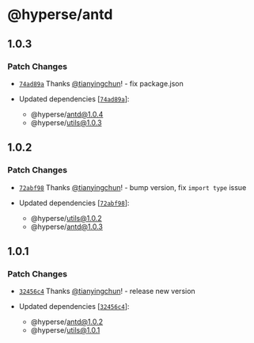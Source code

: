 # @hyperse/antd

## 1.0.3

### Patch Changes

- [`74ad89a`](https://github.com/hyperse-io/antd/commit/74ad89a6c1ed47868bcd8985c89319ee8ba9d8c7) Thanks [@tianyingchun](https://github.com/tianyingchun)! - fix package.json

- Updated dependencies [[`74ad89a`](https://github.com/hyperse-io/antd/commit/74ad89a6c1ed47868bcd8985c89319ee8ba9d8c7)]:
  - @hyperse/antd@1.0.4
  - @hyperse/utils@1.0.3

## 1.0.2

### Patch Changes

- [`72abf98`](https://github.com/hyperse-io/antd/commit/72abf98056ce6fc8663af44efda08367df10f6d5) Thanks [@tianyingchun](https://github.com/tianyingchun)! - bump version, fix `import type` issue

- Updated dependencies [[`72abf98`](https://github.com/hyperse-io/antd/commit/72abf98056ce6fc8663af44efda08367df10f6d5)]:
  - @hyperse/utils@1.0.2
  - @hyperse/antd@1.0.3

## 1.0.1

### Patch Changes

- [`32456c4`](https://github.com/hyperse-io/antd/commit/32456c41e7ede39d87e6a1b249c81a391546b8df) Thanks [@tianyingchun](https://github.com/tianyingchun)! - release new version

- Updated dependencies [[`32456c4`](https://github.com/hyperse-io/antd/commit/32456c41e7ede39d87e6a1b249c81a391546b8df)]:
  - @hyperse/antd@1.0.2
  - @hyperse/utils@1.0.1
